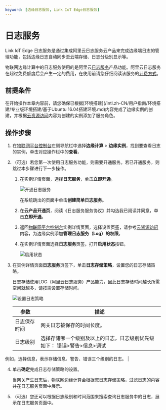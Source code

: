 ```yaml
---
keyword: [边缘日志服务, Link IoT Edge日志服务]
---
```


# 日志服务

Link IoT Edge 日志服务是通过集成阿里云日志服务云产品来完成边缘端日志的管理功能，包括边缘日志自动同步至云端存储、日志分级别显示等。

物联网边缘计算中的日志服务使用的是阿里云[日志服务](日志服务t13002.dita#concept_mt2_ykn_vdb)产品功能。阿里云日志服务在超过免费额度后会产生一定的费用，在使用前请您仔细阅读该服务的[计费方式](/intl.zh-CN/产品定价/按量付费.md)。

## 前提条件

在开始操作本章内容前，请您确保已根据[环境搭建](/intl.zh-CN/用户指南/环境搭建/专业版环境搭建/基于Ubuntu 16.04搭建环境.md)内容完成了边缘实例的创建，并根据[云资源访问](/intl.zh-CN/用户指南/云资源访问.md)内容为创建的实例添加了服务角色。

## 操作步骤

1.  在[物联网平台控制台](http://iot.console.aliyun.com/)左侧导航栏中选择**边缘计算** \> **边缘实例**，找到要查看日志的实例，单击对应操作栏中的**查看**。

2.  （可选）若您第一次使用日志服务功能，则需要开通服务。若已开通服务，则跳过本步骤进行下一步操作。

    1.  在实例详情页面，选择**日志服务**，单击**立即开通**。

        ![开通日志服务](https://static-aliyun-doc.oss-cn-hangzhou.aliyuncs.com/assets/img/zh-CN/9149872951/p38211.png)

        在系统跳出的页面中单击**创建简单日志服务**。

    2.  在**云产品开通页**，阅读《日志服务服务协议》并勾选我已阅读并同意，单击**立即开通**。

    3.  返回[物联网平台控制台](http://iot.console.aliyun.com/)实例详情页面，选择设置页签，请参考[云资源访问](/intl.zh-CN/用户指南/云资源访问.md)内容，为边缘实例添加**管理日志服务（Log）的权限**。

    4.  在实例详情页面选择**日志服务**页签，打开**启用状态**按钮。

        ![启用状态](https://static-aliyun-doc.oss-cn-hangzhou.aliyuncs.com/assets/img/zh-CN/9149872951/p74151.png)

3.  在实例详情页面**日志服务**页签下，单击**日志存储策略**，设置您的日志存储策略。

    日志存储使用LOG（阿里云日志服务）产品能力，因此日志存储时间越长所需空间就越多，请按需设置存储时间。

    ![设置日志策略](https://static-aliyun-doc.oss-cn-hangzhou.aliyuncs.com/assets/img/zh-CN/9149872951/p32248.png)

    |参数|描述|
    |--|--|
    |日志保存时间|网关日志被保存的时间长度。|
    |日志级别|选择存储哪一个级别及以上的日志，日志级别优先级如下： 错误\>警告\>信息\>调试

 例如，选择信息，表示存储信息、警告、错误三个级别的日志。 |

4.  单击**确定**完成日志存储策略的设置。

    当网关产生日志后，物联网边缘计算会根据您日志存储策略，过滤日志的内容并在日志服务页面中展示。

5.  （可选）您还可以根据日志级别和时间范围来搜索查询日志服务中的日志，展示在日志服务页面中。



